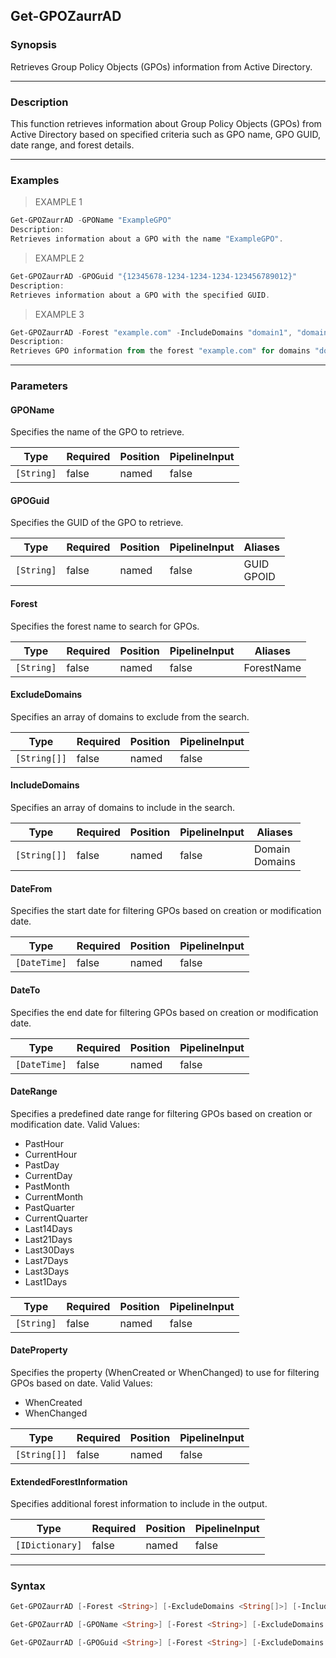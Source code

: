 Get-GPOZaurrAD
--------------

### Synopsis
Retrieves Group Policy Objects (GPOs) information from Active Directory.

---

### Description

This function retrieves information about Group Policy Objects (GPOs) from Active Directory based on specified criteria such as GPO name, GPO GUID, date range, and forest details.

---

### Examples
> EXAMPLE 1

```PowerShell
Get-GPOZaurrAD -GPOName "ExampleGPO"
Description:
Retrieves information about a GPO with the name "ExampleGPO".
```
> EXAMPLE 2

```PowerShell
Get-GPOZaurrAD -GPOGuid "{12345678-1234-1234-1234-123456789012}"
Description:
Retrieves information about a GPO with the specified GUID.
```
> EXAMPLE 3

```PowerShell
Get-GPOZaurrAD -Forest "example.com" -IncludeDomains "domain1", "domain2" -DateRange "Last30Days"
Description:
Retrieves GPO information from the forest "example.com" for domains "domain1" and "domain2" created or modified in the last 30 days.
```

---

### Parameters
#### **GPOName**
Specifies the name of the GPO to retrieve.

|Type      |Required|Position|PipelineInput|
|----------|--------|--------|-------------|
|`[String]`|false   |named   |false        |

#### **GPOGuid**
Specifies the GUID of the GPO to retrieve.

|Type      |Required|Position|PipelineInput|Aliases       |
|----------|--------|--------|-------------|--------------|
|`[String]`|false   |named   |false        |GUID<br/>GPOID|

#### **Forest**
Specifies the forest name to search for GPOs.

|Type      |Required|Position|PipelineInput|Aliases   |
|----------|--------|--------|-------------|----------|
|`[String]`|false   |named   |false        |ForestName|

#### **ExcludeDomains**
Specifies an array of domains to exclude from the search.

|Type        |Required|Position|PipelineInput|
|------------|--------|--------|-------------|
|`[String[]]`|false   |named   |false        |

#### **IncludeDomains**
Specifies an array of domains to include in the search.

|Type        |Required|Position|PipelineInput|Aliases           |
|------------|--------|--------|-------------|------------------|
|`[String[]]`|false   |named   |false        |Domain<br/>Domains|

#### **DateFrom**
Specifies the start date for filtering GPOs based on creation or modification date.

|Type        |Required|Position|PipelineInput|
|------------|--------|--------|-------------|
|`[DateTime]`|false   |named   |false        |

#### **DateTo**
Specifies the end date for filtering GPOs based on creation or modification date.

|Type        |Required|Position|PipelineInput|
|------------|--------|--------|-------------|
|`[DateTime]`|false   |named   |false        |

#### **DateRange**
Specifies a predefined date range for filtering GPOs based on creation or modification date.
Valid Values:

* PastHour
* CurrentHour
* PastDay
* CurrentDay
* PastMonth
* CurrentMonth
* PastQuarter
* CurrentQuarter
* Last14Days
* Last21Days
* Last30Days
* Last7Days
* Last3Days
* Last1Days

|Type      |Required|Position|PipelineInput|
|----------|--------|--------|-------------|
|`[String]`|false   |named   |false        |

#### **DateProperty**
Specifies the property (WhenCreated or WhenChanged) to use for filtering GPOs based on date.
Valid Values:

* WhenCreated
* WhenChanged

|Type        |Required|Position|PipelineInput|
|------------|--------|--------|-------------|
|`[String[]]`|false   |named   |false        |

#### **ExtendedForestInformation**
Specifies additional forest information to include in the output.

|Type           |Required|Position|PipelineInput|
|---------------|--------|--------|-------------|
|`[IDictionary]`|false   |named   |false        |

---

### Syntax
```PowerShell
Get-GPOZaurrAD [-Forest <String>] [-ExcludeDomains <String[]>] [-IncludeDomains <String[]>] [-DateFrom <DateTime>] [-DateTo <DateTime>] [-DateRange <String>] [-DateProperty <String[]>] [-ExtendedForestInformation <IDictionary>] [<CommonParameters>]
```
```PowerShell
Get-GPOZaurrAD [-GPOName <String>] [-Forest <String>] [-ExcludeDomains <String[]>] [-IncludeDomains <String[]>] [-DateFrom <DateTime>] [-DateTo <DateTime>] [-DateRange <String>] [-DateProperty <String[]>] [-ExtendedForestInformation <IDictionary>] [<CommonParameters>]
```
```PowerShell
Get-GPOZaurrAD [-GPOGuid <String>] [-Forest <String>] [-ExcludeDomains <String[]>] [-IncludeDomains <String[]>] [-DateFrom <DateTime>] [-DateTo <DateTime>] [-DateRange <String>] [-DateProperty <String[]>] [-ExtendedForestInformation <IDictionary>] [<CommonParameters>]
```
